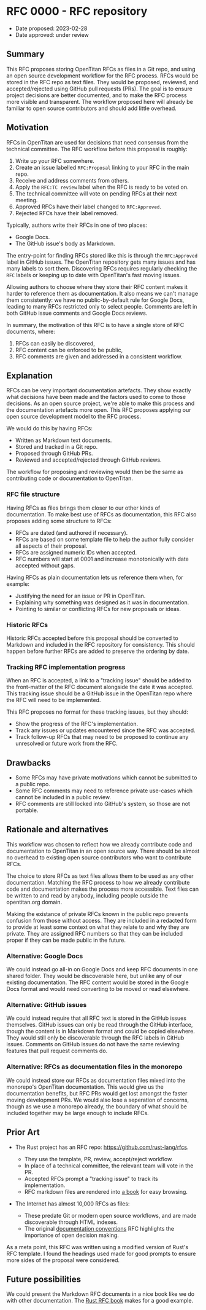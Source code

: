 # RFC 0000 - RFC repository

- Date proposed: 2023-02-28
- Date approved: under review

## Summary

This RFC proposes storing OpenTitan RFCs as files in a Git repo, and using
an open source development workflow for the RFC process. RFCs would be
stored in the RFC repo as text files. They would be proposed, reviewed, and
accepted/rejected using GitHub pull requests (PRs). The goal is to ensure
project decisions are better documented, and to make the RFC process more
visible and transparent. The workflow proposed here will already be familiar to
open source contributors and should add little overhead.

## Motivation

RFCs in OpenTitan are used for decisions that need consensus from the technical
committee. The RFC workflow before this proposal is roughly:

1. Write up your RFC somewhere.
2. Create an issue labelled `RFC:Proposal` linking to your RFC in the main repo.
3. Receive and address comments from others.
4. Apply the `RFC:TC review` label when the RFC is ready to be voted on.
5. The technical committee will vote on pending RFCs at their next meeting.
5. Approved RFCs have their label changed to `RFC:Approved`.
6. Rejected RFCs have their label removed.

Typically, authors write their RFCs in one of two places:

* Google Docs.
* The GitHub issue's body as Markdown.

The entry-point for finding RFCs stored like this is through the `RFC:Approved`
label in GitHub issues. The OpenTitan repository gets many issues and has many
labels to sort them. Discovering RFCs requires regularly checking the `RFC`
labels or keeping up to date with OpenTitan's fast moving issues.

Allowing authors to choose where they store their RFC content makes it
harder to reference them as documentation. It also means we can't manage them
consistently: we have no public-by-default rule for Google Docs, leading to
many RFCs restricted only to select people. Comments are left in both GitHub
issue comments and Google Docs reviews.

In summary, the motivation of this RFC is to have a single store of RFC
documents, where:

1. RFCs can easily be discovered,
2. RFC content can be enforced to be public,
3. RFC comments are given and addressed in a consistent workflow.

## Explanation

RFCs can be very important documentation artefacts. They show exactly what
decisions have been made and the factors used to come to those decisions. As an
open source project, we're able to make this process and the documentation
artefacts more open. This RFC proposes applying our open source development
model to the RFC process.

We would do this by having RFCs:

* Written as Markdown text documents.
* Stored and tracked in a Git repo.
* Proposed through GitHub PRs.
* Reviewed and accepted/rejected through GitHub reviews.

The workflow for proposing and reviewing would then be the same as contributing
code or documentation to OpenTitan.

### RFC file structure

Having RFCs as files brings them closer to our other kinds of documentation. To
make best use of RFCs as documentation, this RFC also proposes adding some
structure to RFCs:

* RFCs are dated (and authored if necessary).
* RFCs are based on some template file to help the author fully consider all
  aspects of their proposal.
* RFCs are assigned numeric IDs when accepted.
* RFC numbers will start at 0001 and increase monotonically with date
  accepted without gaps.

Having RFCs as plain documentation lets us reference them when, for example:

* Justifying the need for an issue or PR in OpenTitan.
* Explaining why something was designed as it was in documentation.
* Pointing to similar or conflicting RFCs for new proposals or ideas.

### Historic RFCs

Historic RFCs accepted before this proposal should be converted to Markdown and
included in the RFC repository for consistency. This should happen before
further RFCs are added to preserve the ordering by date.

### Tracking RFC implementation progress

When an RFC is accepted, a link to a "tracking issue" should be added to the
front-matter of the RFC document alongside the date it was accepted. This
tracking issue should be a GitHub issue in the OpenTitan repo where the RFC will
need to be implemented.

This RFC proposes no format for these tracking issues, but they should:

* Show the progress of the RFC's implementation.
* Track any issues or updates encountered since the RFC was accepted.
* Track follow-up RFCs that may need to be proposed to continue any unresolved
  or future work from the RFC.

## Drawbacks

* Some RFCs may have private motivations which cannot be submitted to a public
  repo.
* Some RFC comments may need to reference private use-cases which cannot be
  included in a public review.
* RFC comments are still locked into GitHub's system, so those are not portable.

## Rationale and alternatives

This workflow was chosen to reflect how we already contribute code and
documentation to OpenTitan in an open source way. There should be almost no
overhead to existing open source contributors who want to contribute RFCs.

The choice to store RFCs as text files allows them to be used as any other
documentation. Matching the RFC process to how we already contribute code and
documentation makes the process more accessible. Text files can be written to
and read by anybody, including people outside the opentitan.org domain.

Making the existance of private RFCs known in the public repo prevents confusion
from those without access. They are included in a redacted form to provide at
least some context on what they relate to and why they are private. They are
assigned RFC numbers so that they can be included proper if they can be made
public in the future.

### Alternative: Google Docs

We could instead go all-in on Google Docs and keep RFC documents in one
shared folder. They would be discoverable here, but unlike any of our existing
documentation. The RFC content would be stored in the Google Docs format and
would need converting to be moved or read elsewhere.

### Alternative: GitHub issues

We could instead require that all RFC text is stored in the GitHub issues
themselves. GitHub issues can only be read through the GitHub interface, though
the content is in Markdown format and could be copied elsewhere. They would
still only be discoverable through the RFC labels in GitHub issues. Comments on
GitHub issues do not have the same reviewing features that pull request comments
do.

### Alternative: RFCs as documentation files in the monorepo

We could instead store our RFCs as documentation files mixed into the monorepo's
OpenTitan documentation. This would give us the documentation benefits, but RFC
PRs would get lost amongst the faster moving development PRs. We would also lose
a seperation of concerns, though as we use a monorepo already, the boundary of
what should be included together may be large enough to include RFCs.

## Prior Art

* The Rust project has an RFC repo: <https://github.com/rust-lang/rfcs>.

    * They use the template, PR, review, accept/reject workflow.
    * In place of a technical committee, the relevant team will vote in the PR.
    * Accepted RFCs prompt a "tracking issue" to track its implementation.
    * RFC markdown files are rendered into [a book][rfc-book] for easy browsing.

* The Internet has almost 10,000 RFCs as files:

    * These predate Git or modern open source workflows, and are made
      discoverable through HTML indexes.
    * The original [documentation conventions][rfc3] RFC highlights the
      importance of open decision making.

As a meta point, this RFC was written using a modified version of Rust's RFC
template. I found the headings used made for good prompts to ensure more sides
of the proposal were considered.

## Future possibilities

We could present the Markdown RFC documents in a nice book like we do with other
documentation. The [Rust RFC book][rfc-book] makes for a good example.

[rfc-book]: https://rust-lang.github.io/rfcs/
[rfc3]: https://www.rfc-editor.org/rfc/rfc3
